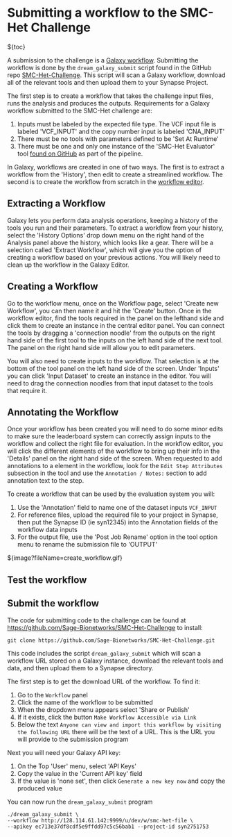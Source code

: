 
Submitting a workflow to the SMC-Het Challenge
==============================================

${toc}

A submission to the challenge is a [Galaxy workflow](https://wiki.galaxyproject.org/Learn/AdvancedWorkflow). Submitting the workflow is done by the `dream_galaxy_submit` script found in the GitHub repo [SMC-Het-Challenge](https://github.com/Sage-Bionetworks/SMC-Het-Challenge). This script will scan a Galaxy workflow, download all of the relevant tools and then upload them to your Synapse Project.

The first step is to create a workflow that takes the challenge input files, runs the analysis and produces the outputs. Requirements for a Galaxy workflow submitted to the SMC-Het challenge are:
1. Inputs must be labeled by the expected file type. The VCF input file is labeled 'VCF\_INPUT' and the copy number input is labeled 'CNA\_INPUT'
2. There must be no tools with parameters defined to be 'Set At Runtime'
3. There must be one and only one instance of the 'SMC-Het Evaluator' tool [found on GitHub](https://github.com/Sage-Bionetworks/SMC-Het-Challenge) as part of the pipeline.

In Galaxy, workflows are created in one of two ways. The first is to extract a workflow from the 'History', then edit to create a streamlined workflow. The second is to create the workflow from scratch in the [workflow editor](https://wiki.galaxyproject.org/Learn/AdvancedWorkflow/BasicEditing/WorkflowEditorUnannotated).

Extracting a Workflow
-------------------
Galaxy lets you perform data analysis operations, keeping a history of the tools you run and their parameters. To extract a workflow from your history, select the 'History Options' drop down menu on the right hand of the Analysis panel above the history, which looks like a gear. There will be a selection called 'Extract Workflow', which will give you the option of creating a workflow based on your previous actions. You will likely need to clean up the workflow in the Galaxy Editor.

Creating a Workflow
-------------------
Go to the workflow menu, once on the Workflow page, select 'Create new Workflow', you can then name it and hit the 'Create' button. Once in the workflow editor, find the tools required in the panel on the lefthand side and click them to create an instance in the central editor panel. You can connect the tools by dragging a 'connection noodle' from the outputs on the right hand side of the first tool to the inputs on the left hand side of the next tool. The panel on the right hand side will allow you to edit parameters.

You will also need to create inputs to the workflow. That selection is at the bottom of the tool panel on the left hand side of the screen. Under 'Inputs' you can click 'Input Dataset' to create an instance in the editor. You will need to drag the connection noodles from that input dataset to the tools that require it.

Annotating the Workflow
-----------------------

Once your workflow has been created you will need to do some minor edits to make sure the leaderboard system can correctly assign inputs to the workflow and collect the right file for evaluation. In the workflow editor, you will click the different elements of the workflow to bring up their info in the 'Details' panel on the right hand side of the screen. When requested to add annotations to a element in the workflow, look for the `Edit Step Attributes` subsection in the tool and use the `Annotation / Notes:` section to add annotation text to the step.

To create a workflow that can be used by the evaluation system you will:
1. Use the 'Annotation' field to name one of the dataset inputs `VCF_INPUT`
2. For reference files, upload the required file to your project in Synapse, then put the Synapse ID (ie syn12345) into the Annotation fields of the workflow data inputs
3. For the output file, use the 'Post Job Rename' option in the tool option menu to rename the submission file to 'OUTPUT'

${image?fileName=create_workflow.gif}

Test the workflow
-----------------

Submit the workflow
-------------------

The code for submitting code to the challenge can be found at https://github.com/Sage-Bionetworks/SMC-Het-Challenge to install:
```
git clone https://github.com/Sage-Bionetworks/SMC-Het-Challenge.git
```

This code includes the script `dream_galaxy_submit` which will scan a workflow URL stored on a Galaxy instance, download the relevant tools and data, and then upload them to a Synapse directory.

The first step is to get the download URL of the workflow. To find it:

1. Go to the `Workflow` panel
2. Click the name of the workflow to be submitted
3. When the dropdown menu appears select 'Share or Publish'
4. If it exists, click the button `Make Workflow Accessible via Link`
5. Below the text `Anyone can view and import this workflow by visiting the following URL` there will be the text of a URL. This is the URL you will provide to the submission program


Next you will need your Galaxy API key:
1. On the Top 'User' menu, select 'API Keys'
2. Copy the value in the 'Current API key' field
3. If the value is 'none set', then click `Generate a new key now` and copy the produced value

You can now run the `dream_galaxy_submit` program
```
./dream_galaxy_submit \
--workflow http://128.114.61.142:9999/u/dev/w/smc-het-file \
--apikey ec713e37df8cdf5e9ffdd97c5c56bab1 --project-id syn2751753
```
